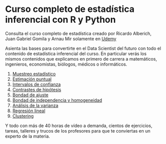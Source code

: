 # Curso completo de estadística inferencial con R y Python

Consulta el curso completo de estadística creado por Ricardo Alberich, Juan Gabriel Gomila y Arnau Mir solamente en [Udemy](https://www.udemy.com/course/probabilidad-y-variables-aleatorias-para-ml-con-r-y-python/?couponCode=B85F8D52148DF5AAD8F7)

Asienta las bases para convertirte en el Data Scientist del futuro con todo el contenido de estadística inferencial del curso. En particular verás los mismos contenidos que explicamos en primero de carrera a matemáticos, ingenieros, economistas, biólogos, médicos o informáticos. 

1. [Muestreo estadístico](https://joanby.github.io/estadistica-inferencial/Tema-1---Muestreo#1)
2. [Estimación puntual](https://joanby.github.io/estadistica-inferencial/Tema-2---Estimación#1)
3. [Intervalos de confianza](https://joanby.github.io/estadistica-inferencial/Tema-3---IC#1)
4. [Contrastes de hipótesis](https://joanby.github.io/estadistica-inferencial/Tema-4---ContrasteHipotesis#1)
5. [Bondad de ajuste](https://joanby.github.io/estadistica-inferencial/Tema-5---BondadAjuste#1)
6. [Bondad de independencia y homogeneidad](https://joanby.github.io/estadistica-inferencial/Tema-6---IndepHomog#1)
7. [Análisis de la varianza](https://joanby.github.io/estadistica-inferencial/Tema-7---ANOVA#1)
8. [Regresión lineal](https://joanby.github.io/estadistica-inferencial/Tema-8---RegresionLineal#1)
9. [Clustering](https://joanby.github.io/estadistica-inferencial/Tema-9---Clustering#1)

Y todo con más de 40 horas de vídeo a demanda, cientos de ejercicios, tareas, talleres y trucos de los profesores para que te conviertas en un experto de la materia.
